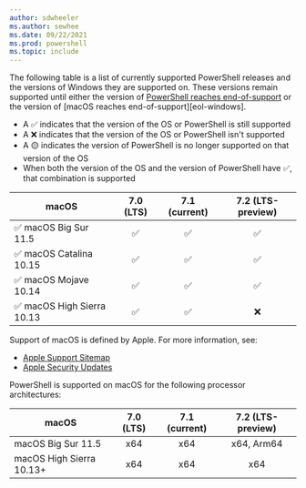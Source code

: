 ```yaml
---
author: sdwheeler
ms.author: sewhee
ms.date: 09/22/2021
ms.prod: powershell
ms.topic: include
---
```

The following table is a list of currently supported PowerShell releases and the versions of
Windows they are supported on. These versions remain supported until either the version of
[PowerShell reaches end-of-support][lifecycle] or the version of
[macOS reaches end-of-support][eol-windows].

- A &#x2705; indicates that the version of the OS or PowerShell is still supported
- A &#x274c; indicates that the version of the OS or PowerShell isn't supported
- A &#x1f7e1; indicates the version of PowerShell is no longer supported on that version of the OS
- When both the version of the OS and the version of PowerShell have &#x2705;, that combination is
  supported

|              macOS               | 7.0 (LTS) | 7.1 (current) | 7.2 (LTS-preview) |
| -------------------------------- | :-------: | :-----------: | :---------------: |
| &#x2705; macOS Big Sur 11.5      | &#x2705;  |   &#x2705;    |     &#x2705;      |
| &#x2705; macOS Catalina 10.15    | &#x2705;  |   &#x2705;    |     &#x2705;      |
| &#x2705; macOS Mojave 10.14      | &#x2705;  |   &#x2705;    |     &#x2705;      |
| &#x2705; macOS High Sierra 10.13 | &#x2705;  |   &#x2705;    |     &#x274c;      |

Support of macOS is defined by Apple. For more information, see:

- [Apple Support Sitemap](https://support.apple.com/sitemap)
- [Apple Security Updates](https://support.apple.com/en-us/HT201222)

PowerShell is supported on macOS for the following processor architectures:

|          macOS           | 7.0 (LTS) | 7.1 (current) | 7.2 (LTS-preview) |
| ------------------------ | :-------: | :-----------: | :---------------: |
| macOS Big Sur 11.5       |    x64    |      x64      |    x64, Arm64     |
| macOS High Sierra 10.13+ |    x64    |      x64      |        x64        |

[lifecycle]: /powershell/scripting/powershell-support-lifecycle
